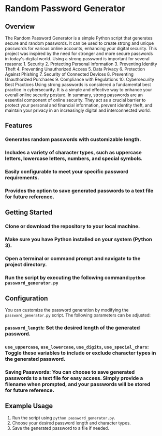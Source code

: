 # Random Password Generator 

## Overview 
 The Random Password Generator is a simple Python script that generates secure and random passwords. It can be used to create strong and unique passwords for various online accounts, enhancing your digital security. 
 This project was inspired by the need for stronger and more secure passwords in today's digital world. Using a strong password is important for several reasons: 1. Security 2. Protecting Personal Information 3. Preventing Identity Theft 4. Preventing Unauthorized Access 5. Data Privacy 6. Protection Against Phishing 7. Security of Connected Devices 8. Preventing Unauthorized Purchases 9. Compliance with Regulations 10. Cybersecurity Best Practices
 Using strong passwords is considered a fundamental best practice in cybersecurity. It is a simple and effective way to enhance your overall online security posture. In summary, strong passwords are an essential component of online security. They act as a crucial barrier to protect your personal and financial information, prevent identity theft, and maintain your privacy in an increasingly digital and interconnected world.

## Features 
### Generates random passwords with customizable length. 
### Includes a variety of character types, such as uppercase letters, lowercase letters, numbers, and special symbols. 
### Easily configurable to meet your specific password requirements. 
### Provides the option to save generated passwords to a text file for future reference.

 ## Getting Started 
### Clone or download the repository to your local machine. 
### Make sure you have Python installed on your system (Python 3). 
### Open a terminal or command prompt and navigate to the project directory. 
### Run the script by executing the following command:``` python password_generator.py ```


 ## Configuration 
You can customize the password generation by modifying the `password_generator.py` script. The following parameters can be adjusted:
### `password_length`: Set the desired length of the generated password.
### `use_uppercase`, `use_lowercase`, `use_digits`, `use_special_chars`: Toggle these variables to include or exclude character types in the generated password. 
### Saving Passwords: You can choose to save generated passwords to a text file for easy access. Simply provide a filename when prompted, and your passwords will be stored for future reference. 

 ## Example Usage 
1. Run the script using `python password_generator.py`. 
2. Choose your desired password length and character types. 
3. Save the generated password to a file if needed. 
